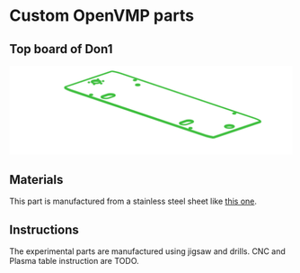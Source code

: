 # Custom OpenVMP parts
## Top board of Don1

[<img alt='Top board of Don1' src='https://github.com/openvmp/openvmp-models/blob/main/generated_files/parts/custom/don1_board_top.svg'/>](https://github.com/openvmp/openvmp-models/blob/main/generated_files/parts/custom/don1_board_top.stl)

## Materials
This part is manufactured from a stainless steel sheet like [this one](https://www.lowes.com/pd/Hillman-12-in-x-24-in-Steel-Solid/3054563).

## Instructions

The experimental parts are manufactured using jigsaw and drills.
CNC and Plasma table instruction are TODO.
